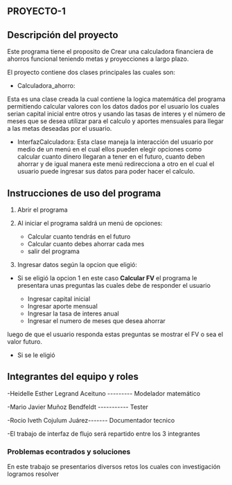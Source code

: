 ﻿## PROYECTO-1

## **Descripción del proyecto**

Este programa tiene el proposito de Crear una calculadora financiera de ahorros funcional teniendo metas y proyecciones a largo plazo. 

El proyecto contiene dos clases principales las cuales son:


- Calculadora_ahorro:

Esta es una clase creada la cual contiene la logica matemática del programa permitiendo calcular valores con los datos dados por el usuario los cuales serian capital inicial entre otros y usando las tasas de interes y el número de meses que se desea utilizar para el calculo y aportes mensuales para llegar a las metas deseadas por el usuario.

- InterfazCalculadora:
Esta clase  maneja la interacción del usuario por medio de un menú en el cual ellos pueden elegir opciones como calcular cuanto dinero llegaran a tener en el futuro, cuanto deben ahorrar y de igual manera este menú redirecciona a otro en el cual el usuario puede ingresar sus datos para poder hacer el calculo.




## **Instrucciones de uso del programa**
1. Abrir el programa
2. Al iniciar el programa saldrá un menú de opciones: 
  
    - Calcular cuanto  tendrás en el futuro
    - Calcular cuanto debes ahorrar cada mes
    - salir del programa

3. Ingresar datos según la opcion que eligió:

- Si se eligió la opcion 1 en este caso **Calcular FV** el programa le presentara unas preguntas las cuales debe de responder el usuario

    - Ingresar capital inicial
    - Ingresar aporte mensual
    - Ingresar la tasa de interes anual
    - Ingresar el numero de meses que desea ahorrar

luego de que el usuario responda estas preguntas se mostrar el FV o sea el valor futuro.

- Si se le eligió 
   


## **Integrantes del equipo y roles**

-Heidelle Esther Legrand Aceituno --------- Modelador matemático 

-Mario Javier Muñoz Bendfeldt ----------- Tester

-Rocio Iveth Cojulum Juárez------- Documentador tecnico

-El trabajo de interfaz de flujo será repartido entre los 3 integrantes

### **Problemas econtrados y soluciones**

En este trabajo se presentarios diversos retos los cuales con investigación logramos resolver



